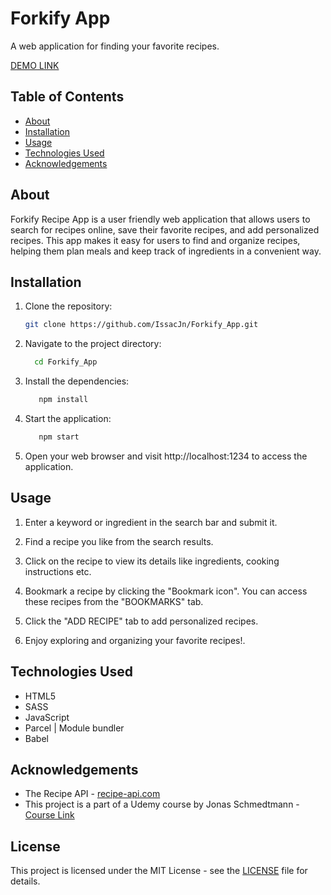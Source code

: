 # Forkify App

A web application for finding your favorite recipes.

[DEMO LINK](https://forky-v1.netlify.app/)

## Table of Contents

- [About](#about)
- [Installation](#installation)
- [Usage](#usage)
- [Technologies Used](#technologies-used)
- [Acknowledgements](#acknowledgements)

## About

Forkify Recipe App is a user friendly web application that allows users to search for recipes online, save their favorite recipes, and add personalized recipes. This app makes it easy for users to find and organize recipes, helping them plan meals and keep track of ingredients in a convenient way.

## Installation

1. Clone the repository:
   ```bash
   git clone https://github.com/IssacJn/Forkify_App.git
   ```
2. Navigate to the project directory:
   ```bash
     cd Forkify_App
   ```
3. Install the dependencies:
   ```bash
      npm install
   ```
4. Start the application:

   ```bash
      npm start
   ```

5. Open your web browser and visit http://localhost:1234 to access the application.

## Usage

1. Enter a keyword or ingredient in the search bar and submit it.

2. Find a recipe you like from the search results.

3. Click on the recipe to view its details like ingredients, cooking instructions etc.

4. Bookmark a recipe by clicking the "Bookmark icon". You can access these recipes from the "BOOKMARKS" tab.

5. Click the "ADD RECIPE" tab to add personalized recipes.

6. Enjoy exploring and organizing your favorite recipes!.

## Technologies Used

- HTML5
- SASS
- JavaScript
- Parcel | Module bundler
- Babel

## Acknowledgements

- The Recipe API - [recipe-api.com](https://forkify-api.herokuapp.com/v2)
- This project is a part of a Udemy course by Jonas Schmedtmann - [Course Link](https://www.udemy.com/course/the-complete-javascript-course/)

## License

This project is licensed under the MIT License - see the [LICENSE](LICENSE) file for details.
